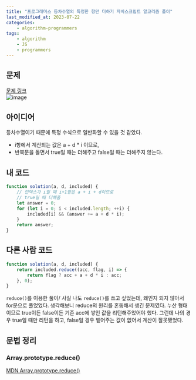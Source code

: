 ```yaml
---
title: "프로그래머스 등차수열의 특정한 항만 더하기 자바스크립트 알고리즘 풀이"
last_modified_at: 2023-07-22
categories:
    - algorithm-programmers
tags:
    - algorithm
    - JS
    - programmers
---
```


## 문제

[문제 링크](https://school.programmers.co.kr/learn/courses/30/lessons/181931)  
![image](https://github.com/Kkan-bu/Kkan-bu/assets/39889583/c7bd9a9b-6323-49df-b890-63d6fc197be9)

## 아이디어

등차수열이기 때문에 특정 수식으로 일반화할 수 있을 것 같았다.

-   i항에서 계산되는 값은 a + d \* i 이므로,
-   반복문을 돌면서 true일 때는 더해주고 false일 때는 더해주지 않는다.

## 내 코드

```javascript
function solution(a, d, included) {
    // 인덱스가 i일 때 i+1항은 a + i + d이므로
    // true일 때 더해줌
    let answer = 0;
    for (let i = 0; i < included.length; ++i) {
        included[i] && (answer += a + d * i);
    }
    return answer;
}
```

## 다른 사람 코드

```javascript
function solution(a, d, included) {
    return included.reduce((acc, flag, i) => {
        return flag ? acc + a + d * i : acc;
    }, 0);
}
```

`reduce()`를 이용한 풀이/
사실 나도 `reduce()`를 쓰고 싶었는데, 왜인지 되지 않아서 for문으로 풀었었다.
생각해보니 reduce의 원리를 혼동해서 생긴 문제였다.
누산 형태이므로 true이든 false이든 기존 acc에 쌓인 값을 리턴해주었어야 했다.
그런데 나의 경우 true일 때만 리턴을 하고, false일 경우 뱉어주는 값이 없어서 계산이 잘못됐었다.

## 문법 정리

### Array.prototype.reduce()

[MDN Array.prototype.reduce()](https://developer.mozilla.org/ko/docs/Web/JavaScript/Reference/Global_Objects/Array/reduce)
